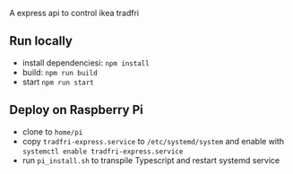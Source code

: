A express api to control ikea tradfri

## Run locally
* install dependenciesi: `npm install`
* build: `npm run build`
* start `npm run start`

## Deploy on Raspberry Pi
* clone to `home/pi`
* copy `tradfri-express.service` to `/etc/systemd/system` and enable with `systemctl enable tradfri-express.service`
* run `pi_install.sh` to transpile Typescript and restart systemd service
